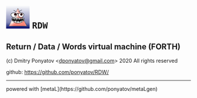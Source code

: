 #  ![logo](doc/logo.png) `RDW`
## Return / Data / Words virtual machine (FORTH)

(c) Dmitry Ponyatov <<dponyatov@gmail.com>> 2020 All rights reserved

github: https://github.com/ponyatov/RDW/


<hr>
powered with [metaL](https://github.com/ponyatov/metaLgen)
